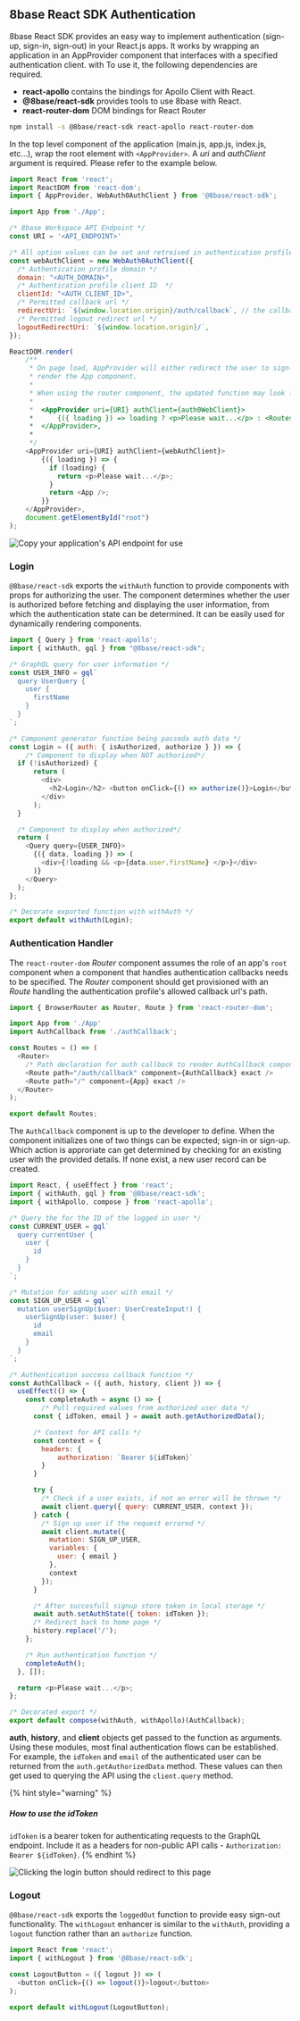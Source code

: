 ## 8base React SDK Authentication

8base React SDK provides an easy way to implement authentication (sign-up, sign-in, sign-out) in your React.js apps. It works by wrapping an application in an AppProvider component that interfaces with a specified authentication client. with  To use it, the following dependencies are required.

* **react-apollo** contains the bindings for Apollo Client with React.
* **@8base/react-sdk** provides tools to use 8base with React.
* **react-router-dom** DOM bindings for React Router

```sh
npm install -s @8base/react-sdk react-apollo react-router-dom
```

In the top level component of the application (main.js, app.js, index.js, etc...), wrap the root element with `<AppProvider>`. A *uri* and *authClient* argument is required. Please refer to the example below. 

```js
import React from 'react';
import ReactDOM from 'react-dom';
import { AppProvider, WebAuth0AuthClient } from '@8base/react-sdk';

import App from './App';

/* 8base Workspace API Endpoint */
const URI = '<API_ENDPOINT>'

/* All option values can be set and retreived in authentication profile settings */
const webAuthClient = new WebAuth0AuthClient({
  /* Authentication profile domain */
  domain: "<AUTH_DOMAIN>",
  /* Authentication profile client ID  */
  clientId: "<AUTH_CLIENT_ID>",
  /* Permitted callback url */
  redirectUri: `${window.location.origin}/auth/callback`, // the callback url you set
  /* Permitted logout redirect url */
  logoutRedirectUri: `${window.location.origin}/`,
});

ReactDOM.render(
	/**
	 * On page load, AppProvider will either redirect the user to sign-in page. Or
	 * render the App component.
	 *
	 * When using the router component, the updated function may look like this:
	 *
	 *	<AppProvider uri={URI} authClient={auth0WebClient}>
	 *		{({ loading }) => loading ? <p>Please wait...</p> : <Routes />}
	 *	</AppProvider>,
	 * 
	 */
	<AppProvider uri={URI} authClient={webAuthClient}>
		{({ loading }) => {
		  if (loading) {
		    return <p>Please wait...</p>;
		  }
		  return <App />;
		}}
	</AppProvider>,
	document.getElementById("root")
);
```

![Copy your application's API endpoint for use](https://paper-attachments.dropbox.com/s_852651193E1A9C7AB063A15777445082FCBA8EFB681C0ABC9C5C34FAD9595A67_1562188904588_8base-endpoint.png)

### Login

`@8base/react-sdk` exports the `withAuth` function to provide components with props for authorizing the user. The component determines whether the user is authorized before fetching and displaying the user information, from which the authentication state can be determined. It can be easily used for dynamically rendering components.


```js
import { Query } from 'react-apollo';
import { withAuth, gql } from "@8base/react-sdk";

/* GraphQL query for user information */
const USER_INFO = gql`
  query UserQuery {
    user {
      firstName
    }
  }
`;

/* Component generator function being passeda auth data */
const Login = ({ auth: { isAuthorized, authorize } }) => {
	/* Component to display when NOT authorized*/
  if (!isAuthorized) {
	  return (
	    <div>
	      <h2>Login</h2> <button onClick={() => authorize()}>Login</button>
	    </div>
	  );
  }

  /* Component to display when authorized*/
  return (
    <Query query={USER_INFO}>
      {({ data, loading }) => (
        <div>{!loading && <p>{data.user.firstName} </p>}</div>
      )}
    </Query>
  );
};

/* Decorate exported function with withAuth */
export default withAuth(Login);

```

### Authentication Handler
The `react-router-dom` *Router* component assumes the role of an app's `root` component when a component that handles authentication callbacks needs to be specified. The *Router* component should get provisioned with an *Route* handling the authentication profile's allowed callback url's path.


```js
import { BrowserRouter as Router, Route } from 'react-router-dom';

import App from './App'
import AuthCallback from './authCallback';

const Routes = () => (
  <Router>
  	/* Path declaration for auth callback to render AuthCallback component  */
    <Route path="/auth/callback" component={AuthCallback} exact />
    <Route path="/" component={App} exact />
  </Router>
);

export default Routes;
```

The `AuthCallback` component is up to the developer to define. When the component initializes one of two things can be expected; sign-in or sign-up. Which action is approriate can get determined by checking for an existing user with the provided details. If none exist, a new user record can be created.

```js
import React, { useEffect } from 'react';
import { withAuth, gql } from '@8base/react-sdk';
import { withApollo, compose } from 'react-apollo';

/* Query the for the ID of the logged in user */
const CURRENT_USER = gql`
  query currentUser {
    user {
      id
    }
  }
`;

/* Mutation for adding user with email */
const SIGN_UP_USER = gql`
  mutation userSignUp($user: UserCreateInput!) {
    userSignUp(user: $user) {
      id
      email
    }
  }
`;

/* Authentication success callback function */
const AuthCallback = ({ auth, history, client }) => {
  useEffect(() => {
    const completeAuth = async () => {
    	/* Pull required values from authorized user data */
      const { idToken, email } = await auth.getAuthorizedData();

      /* Context for API calls */
      const context = { 
      	headers: { 
      		authorization: `Bearer ${idToken}` 
      	} 
      }

      try {
        /* Check if a user exists, if not an error will be thrown */
        await client.query({ query: CURRENT_USER, context });
      } catch {
        /* Sign up user if the request errored */
        await client.mutate({
          mutation: SIGN_UP_USER,
          variables: { 
          	user: { email } 
          },
          context
        });
      }

      /* After succesfull signup store token in local storage */
      await auth.setAuthState({ token: idToken });
      /* Redirect back to home page */
      history.replace('/');
    };

    /* Run authentication function */
    completeAuth();
  }, []);

  return <p>Please wait...</p>;
};

/* Decorated export */
export default compose(withAuth, withApollo)(AuthCallback);
```
**auth**, **history**, and **client** objects get passed to the function as arguments. Using these modules, most final authentication flows can be established. For example, the `idToken` and `email` of the authenticated user can be returned from the `auth.getAuthorizedData` method. These values can then get used to querying the API using the `client.query` method.

{% hint style="warning" %}
##### How to use the idToken

`idToken` is a bearer token for authenticating requests to the GraphQL endpoint. Include it as a headers for non-public API calls - `Authorization: Bearer ${idToken}`.
{% endhint %}

![Clicking the login button should redirect to this page](https://paper-attachments.dropbox.com/s_66210AD8E619DBF1B5FFC6F0A64CFE2655C6A0925870CE59A3939E2B8D1BDC31_1561354686037_Screenshot+2019-06-24+at+6.37.49+AM.png)

### Logout

`@8base/react-sdk` exports the `loggedOut` function to provide easy sign-out functionality. The `withLogout` enhancer is similar to the `withAuth`, providing a `logout` function rather than an `authorize` function.

```js
import React from 'react';
import { withLogout } from '@8base/react-sdk';

const LogoutButton = ({ logout }) => (
  <button onClick={() => logout()}>logout</button>
);

export default withLogout(LogoutButton);
```